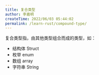 ```yaml
---
title: 复合类型
author: 李嘉明
createTime: 2022/06/03 05:44:02
permalink: /learn-rust/compound-type/
---
```


复合类型指，由其他类型组合而成的类型，如：

- 结构体 Struct
- 枚举 enum
- 数组 array
- 字符串 String
